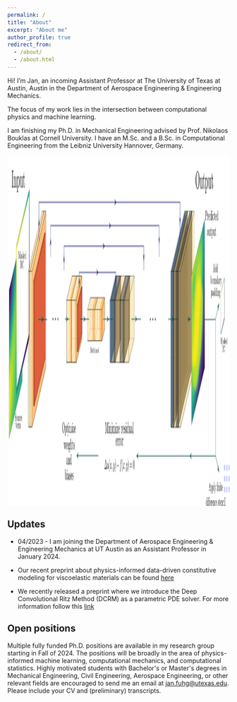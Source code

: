 ```yaml
---
permalink: /
title: "About"
excerpt: "About me"
author_profile: true
redirect_from: 
  - /about/
  - /about.html
---
```






Hi! I’m Jan, an incoming Assistant Professor at The University of Texas at Austin, Austin in the Department of Aerospace Engineering & Engineering Mechanics. 

The focus of my work lies in the intersection between computational physics and machine learning. 

I am finishing my Ph.D. in Mechanical Engineering advised by Prof. Nikolaos Bouklas at Cornell University. 
I have an M.Sc. and a B.Sc. in Computational Engineering from the Leibniz University Hannover, Germany. 



<p align="center">
<img align="middle" src="./../images/unet_ch_PINN_3.png" alt="Overview" width="596" height="794" />
</p> 




## Updates

  * 04/2023 - I am joining the Department of Aerospace Engineering & Engineering Mechanics at UT Austin as an Assistant Professor in January 2024.
    
  * Our recent preprint about physics-informed data-driven constitutive modeling for viscoelastic materials can be found [here](https://arxiv.org/pdf/2304.13897.pdf)

  * We recently released a preprint where we introduce the Deep Convolutional Ritz Method (DCRM) as a parametric PDE solver. For more information follow this [link](https://arxiv.org/pdf/2206.04675.pdf)

## Open positions
Multiple fully funded Ph.D. positions are available in my research group starting in Fall of 2024. The positions will be broadly in the area of physics-informed machine learning, computational mechanics, and computational statistics. Highly motivated students with Bachelor's or Master's degrees in Mechanical Engineering, Civil Engineering, Aerospace Engineering, or other relevant fields are encouraged to send me an email at <jan.fuhg@utexas.edu>. Please include your CV and (preliminary) transcripts.



